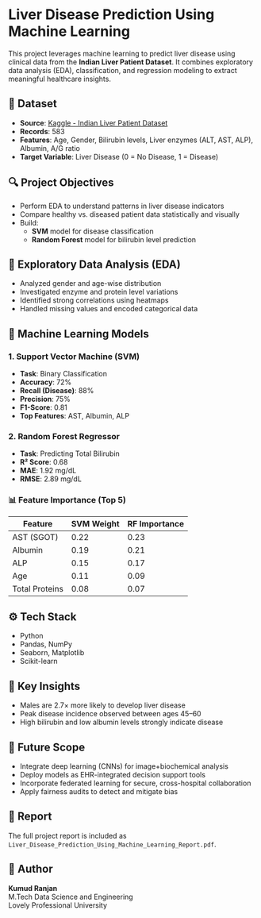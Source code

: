 # Liver Disease Prediction Using Machine Learning

This project leverages machine learning to predict liver disease using clinical data from the **Indian Liver Patient Dataset**. It combines exploratory data analysis (EDA), classification, and regression modeling to extract meaningful healthcare insights.

## 📂 Dataset

- **Source**: [Kaggle - Indian Liver Patient Dataset](https://www.kaggle.com/datasets/uciml/indian-liver-patient-records)
- **Records**: 583
- **Features**: Age, Gender, Bilirubin levels, Liver enzymes (ALT, AST, ALP), Albumin, A/G ratio
- **Target Variable**: Liver Disease (0 = No Disease, 1 = Disease)

## 🔍 Project Objectives

- Perform EDA to understand patterns in liver disease indicators
- Compare healthy vs. diseased patient data statistically and visually
- Build:
  - **SVM** model for disease classification
  - **Random Forest** model for bilirubin level prediction

## 🧪 Exploratory Data Analysis (EDA)

- Analyzed gender and age-wise distribution
- Investigated enzyme and protein level variations
- Identified strong correlations using heatmaps
- Handled missing values and encoded categorical data

## 🧠 Machine Learning Models

### 1. Support Vector Machine (SVM)
- **Task**: Binary Classification
- **Accuracy**: 72%
- **Recall (Disease)**: 88%
- **Precision**: 75%
- **F1-Score**: 0.81
- **Top Features**: AST, Albumin, ALP

### 2. Random Forest Regressor
- **Task**: Predicting Total Bilirubin
- **R² Score**: 0.68
- **MAE**: 1.92 mg/dL
- **RMSE**: 2.89 mg/dL

### 📊 Feature Importance (Top 5)
| Feature         | SVM Weight | RF Importance |
|-----------------|------------|---------------|
| AST (SGOT)      | 0.22       | 0.23          |
| Albumin         | 0.19       | 0.21          |
| ALP             | 0.15       | 0.17          |
| Age             | 0.11       | 0.09          |
| Total Proteins  | 0.08       | 0.07          |

## ⚙️ Tech Stack

- Python
- Pandas, NumPy
- Seaborn, Matplotlib
- Scikit-learn

## 🧠 Key Insights

- Males are 2.7× more likely to develop liver disease
- Peak disease incidence observed between ages 45–60
- High bilirubin and low albumin levels strongly indicate disease

## 🚀 Future Scope

- Integrate deep learning (CNNs) for image+biochemical analysis
- Deploy models as EHR-integrated decision support tools
- Incorporate federated learning for secure, cross-hospital collaboration
- Apply fairness audits to detect and mitigate bias

## 📄 Report

The full project report is included as `Liver_Disease_Prediction_Using_Machine_Learning_Report.pdf`.

## 👤 Author

**Kumud Ranjan**  
M.Tech Data Science and Engineering  
Lovely Professional University
